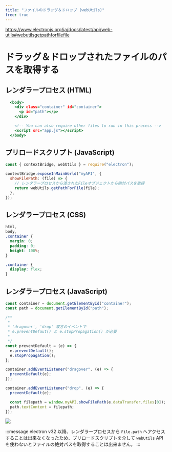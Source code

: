 ```yaml
---
title: "ファイルのドラッグ＆ドロップ (webUtils)"
free: true
---
```


https://www.electronjs.org/ja/docs/latest/api/web-utils#webutilsgetpathforfilefile

# ドラッグ＆ドロップされたファイルのパスを取得する

## レンダラープロセス (HTML)

```html:index.html
  <body>
    <div class="container" id="container">
      <p id="path"></p>
    </div>

    <!-- You can also require other files to run in this process -->
    <script src="app.js"></script>
  </body>
```

## プリロードスクリプト (JavaScript)

```javascript:preload.js
const { contextBridge, webUtils } = require("electron");

contextBridge.exposeInMainWorld("myAPI", {
  showFilePath: (file) => {
    // レンダラープロセスから渡されたFileオブジェクトから絶対パスを取得
    return webUtils.getPathForFile(file);
  },
});
```

## レンダラープロセス (CSS)

```css:styles.css
html,
body,
.container {
  margin: 0;
  padding: 0;
  height: 100%;
}

.container {
  display: flex;
}
```

## レンダラープロセス (JavaScript)

```javascript:app.js
const container = document.getElementById("container");
const path = document.getElementById("path");

/**
 *
 * 'dragover', 'drop' 双方のイベントで
 * e.preventDefaut() と e.stopPropagation() が必要
 *
 */
const preventDefault = (e) => {
  e.preventDefault();
  e.stopPropagation();
};

container.addEventListener("dragover", (e) => {
  preventDefault(e);
});

container.addEventListener("drop", (e) => {
  preventDefault(e);

  const filepath = window.myAPI.showFilePath(e.dataTransfer.files[0]);
  path.textContent = filepath;
});
```

![](https://storage.googleapis.com/zenn-user-upload/5d4665bbe05b-20241015.png)

:::message
electron v32 以降、レンダラープロセスから `File.path` へアクセスすることは出来なくなったため、プリロードスクリプトを介して `webUtils` API を使わないとファイルの絶対パスを取得することは出来ません。
:::
